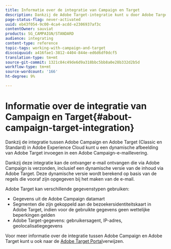 ```yaml
---
title: Informatie over de integratie van Campaign en Target
description: Dankzij de Adobe Target-integratie kunt u door Adobe Target gegenereerde dynamische afbeeldingen invoegen in uw Adobe Campaign-berichten.
page-status-flag: never-activated
uuid: eb43f054-9c00-4ca4-acdd-e2306937af3c
contentOwner: sauviat
products: SG_CAMPAIGN/STANDARD
audience: integrating
content-type: reference
topic-tags: working-with-campaign-and-target
discoiquuid: a416fae1-3812-4404-844e-ed6d6df0dcf5
translation-type: tm+mt
source-git-commit: 1321c84c49de6d9a318bbc5bb8a0e28b332d2b5d
workflow-type: tm+mt
source-wordcount: '166'
ht-degree: 9%

---
```



# Informatie over de integratie van Campaign en Target{#about-campaign-target-integration}

Dankzij de integratie tussen Adobe Campaign en Adobe Target (Classic en Standard) in Adobe Experience Cloud kunt u een dynamische afbeelding van Adobe Target invoegen in een Adobe Campaign-e-maillevering.

Dankzij deze integratie kan de ontvanger e-mail ontvangen die via Adobe Campaign is verzonden, inclusief een dynamische versie van de inhoud via Adobe Target. Deze dynamische versie wordt berekend op basis van de regels die vooraf zijn opgegeven bij het maken van de e-mail.

Adobe Target kan verschillende gegevenstypen gebruiken:

* Gegevens uit de Adobe Campaign datamart
* Segmenten die zijn gekoppeld aan de bezoekersidentiteitskaart in Adobe Target, indien voor de gebruikte gegevens geen wettelijke beperkingen gelden
* Adobe Target-gegevens: gebruikersagent, IP-adres, geolocalisatiegegevens

Voor meer informatie over de integratie tussen Adobe Campaign en Adobe Target kunt u ook naar de [Adobe Target Portal](https://docs.adobe.com/content/help/nl-NL/target/using/integrate/campaign-and-target.html)verwijzen.
